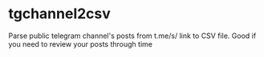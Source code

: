 # tgchannel2csv
Parse public telegram channel's posts from t.me/s/ link to CSV file. Good if you need to review your posts through time
